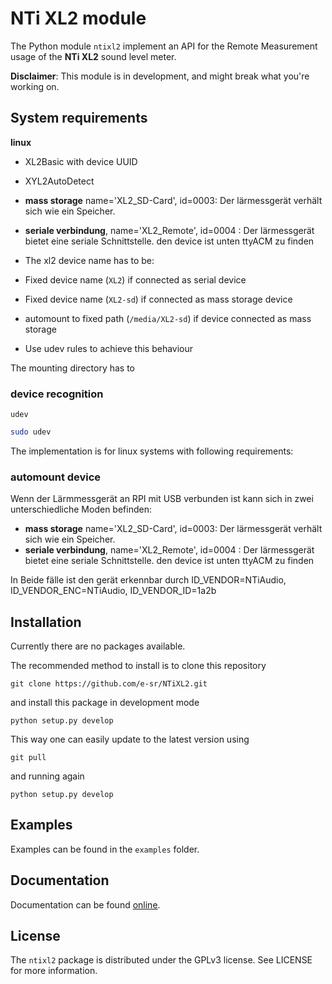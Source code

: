 # NTi XL2 module

The Python module `ntixl2` implement an API for the Remote Measurement usage of  the **NTi XL2** 
sound level meter.

**Disclaimer**: This module is in development, and might break what you're working on.

## System requirements

**linux**

- XL2Basic with device UUID
- XYL2AutoDetect

- **mass storage** name='XL2_SD-Card', id=0003: Der lärmessgerät verhält sich wie ein Speicher. 
- **seriale verbindung**, name='XL2_Remote', id=0004  : Der lärmessgerät bietet eine seriale Schnittstelle. den device ist unten ttyACM zu finden

- The xl2 device name has to be:

- Fixed device name (`XL2`) if connected as serial device
- Fixed device name (`XL2-sd`) if connected as mass storage device
- automount to fixed path (`/media/XL2-sd`) if device connected as mass storage

- Use udev rules to achieve this behaviour

The mounting directory has to

### device recognition
`udev`

```bash
sudo udev

```

The implementation is for linux systems with following requirements:



### automount device
Wenn der Lärmmessgerät an RPI mit USB verbunden ist kann sich in zwei unterschiedliche Moden befinden:

- **mass storage** name='XL2_SD-Card', id=0003: Der lärmessgerät verhält sich wie ein Speicher. 
- **seriale verbindung**, name='XL2_Remote', id=0004  : Der lärmessgerät bietet eine seriale Schnittstelle. den device ist unten ttyACM zu finden

In Beide fälle ist den gerät erkennbar durch ID_VENDOR=NTiAudio, ID_VENDOR_ENC=NTiAudio, ID_VENDOR_ID=1a2b

## Installation

Currently there are no packages available.

The recommended method to install is to clone this repository

`git clone https://github.com/e-sr/NTiXL2.git`

and install this package in development mode

`python setup.py develop`

This way one can easily update to the latest version using

`git pull`

and running again

`python setup.py develop`

## Examples

Examples can be found in the `examples` folder.

## Documentation

Documentation can be found [online](http://e-sr.github.io/NTiXL2).

## License

The `ntixl2` package is distributed under the GPLv3 license. See LICENSE for more information.

